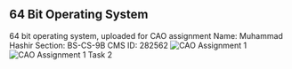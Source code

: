 ## 64 Bit Operating System
64 bit operating system, uploaded for CAO assignment
Name: Muhammad Hashir
Section: BS-CS-9B
CMS ID: 282562
![CAO Assignment 1](https://user-images.githubusercontent.com/82775195/115156372-587f9d00-a09d-11eb-9336-7e9df734f643.JPG)
![CAO Assignment 1 Task 2](https://user-images.githubusercontent.com/82775195/115156380-6af9d680-a09d-11eb-9548-64b9ba45afc2.JPG)
